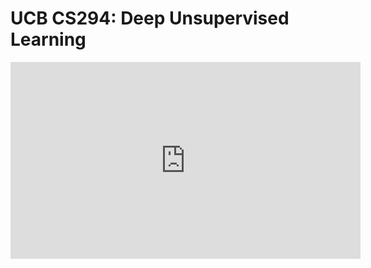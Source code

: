 # UCB CS294: Deep Unsupervised Learning

<iframe width="560" height="315" src="https://www.youtube.com/embed/videoseries?list=PLwRJQ4m4UJjPiJP3691u-qWwPGVKzSlNP" title="YouTube video player" frameborder="0" allow="accelerometer; autoplay; clipboard-write; encrypted-media; gyroscope; picture-in-picture" allowfullscreen></iframe>
